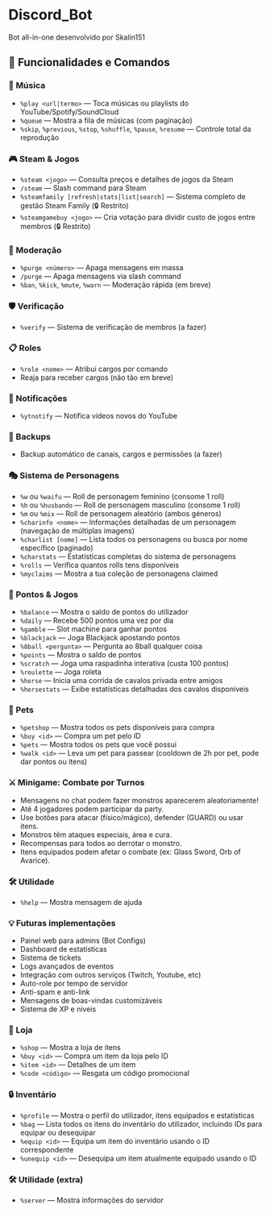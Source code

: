

# Discord_Bot
Bot all-in-one desenvolvido por Skalin151

## 🎯 Funcionalidades e Comandos

### 🎵 Música
- `%play <url|termo>` — Toca músicas ou playlists do YouTube/Spotify/SoundCloud
- `%queue` — Mostra a fila de músicas (com paginação)
- `%skip`, `%previous`, `%stop`, `%shuffle`, `%pause`, `%resume` — Controle total da reprodução

### 🎮 Steam & Jogos
- `%steam <jogo>` — Consulta preços e detalhes de jogos da Steam
- `/steam` — Slash command para Steam
- `%steamfamily [refresh|stats|list|search]` — Sistema completo de gestão Steam Family (🔒 Restrito)
- `%steamgamebuy <jogo>` — Cria votação para dividir custo de jogos entre membros (🔒 Restrito)

### 🧹 Moderação
- `%purge <número>` — Apaga mensagens em massa
- `/purge` — Apaga mensagens via slash command
- `%ban`, `%kick`, `%mute`, `%warn` — Moderação rápida (em breve)

### 🛡️ Verificação
- `%verify` — Sistema de verificação de membros (a fazer)

### 📋 Roles
- `%role <nome>` — Atribui cargos por comando
- Reaja para receber cargos (não tão em breve)

### 🔔 Notificações
- `%ytnotify` — Notifica vídeos novos do YouTube

### 💾 Backups
- Backup automático de canais, cargos e permissões (a fazer)


### 🎭 Sistema de Personagens
- `%w` ou `%waifu` — Roll de personagem feminino (consome 1 roll)
- `%h` ou `%husbando` — Roll de personagem masculino (consome 1 roll)
- `%m` ou `%mix` — Roll de personagem aleatório (ambos géneros)
- `%charinfo <nome>` — Informações detalhadas de um personagem (navegação de múltiplas imagens)
- `%charlist [nome]` — Lista todos os personagens ou busca por nome específico (paginado)
- `%charstats` — Estatísticas completas do sistema de personagens
- `%rolls` — Verifica quantos rolls tens disponíveis
- `%myclaims` — Mostra a tua coleção de personagens claimed

### 💸 Pontos & Jogos
- `%balance` — Mostra o saldo de pontos do utilizador
- `%daily` — Recebe 500 pontos uma vez por dia
- `%gamble` — Slot machine para ganhar pontos
- `%blackjack` — Joga Blackjack apostando pontos
- `%8ball <pergunta>` — Pergunta ao 8ball qualquer coisa
- `%points` — Mostra o saldo de pontos
- `%scratch` — Joga uma raspadinha interativa (custa 100 pontos)
- `%roulette` — Joga roleta
- `%horse` — Inicia uma corrida de cavalos privada entre amigos
- `%horsestats` — Exibe estatísticas detalhadas dos cavalos disponíveis

### 🐾 Pets
- `%petshop` — Mostra todos os pets disponíveis para compra
- `%buy <id>` — Compra um pet pelo ID
- `%pets` — Mostra todos os pets que você possui
- `%walk <id>` — Leva um pet para passear (cooldown de 2h por pet, pode dar pontos ou itens)

### ⚔️ Minigame: Combate por Turnos
- Mensagens no chat podem fazer monstros aparecerem aleatoriamente!
- Até 4 jogadores podem participar da party.
- Use botões para atacar (físico/mágico), defender (GUARD) ou usar itens.
- Monstros têm ataques especiais, área e cura.
- Recompensas para todos ao derrotar o monstro.
- Itens equipados podem afetar o combate (ex: Glass Sword, Orb of Avarice).

### 🛠️ Utilidade
- `%help` — Mostra mensagem de ajuda

### 💡 Futuras implementações
- Painel web para admins (Bot Configs)
- Dashboard de estatísticas
- Sistema de tickets
- Logs avançados de eventos
- Integração com outros serviços (Twitch, Youtube, etc)
- Auto-role por tempo de servidor
- Anti-spam e anti-link
- Mensagens de boas-vindas customizáveis
- Sistema de XP e níveis


### 🛒 Loja
- `%shop` — Mostra a loja de itens
- `%buy <id>` — Compra um item da loja pelo ID
- `%item <id>` — Detalhes de um item
- `%code <código>` — Resgata um código promocional


### 🔒 Inventário
- `%profile` — Mostra o perfil do utilizador, itens equipados e estatísticas
- `%bag` — Lista todos os itens do inventário do utilizador, incluindo IDs para equipar ou desequipar
- `%equip <id>` — Equipa um item do inventário usando o ID correspondente
- `%unequip <id>` — Desequipa um item atualmente equipado usando o ID


### 🛠️ Utilidade (extra)
- `%server` — Mostra informações do servidor


